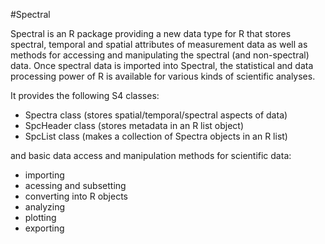 #Spectral

Spectral is an R package providing a new data type for R that stores spectral, temporal and spatial attributes of measurement data as well as methods for accessing and manipulating the spectral (and non-spectral) data. Once spectral data is imported into Spectral, the statistical and data processing power of R is available for various kinds of scientific analyses.

It provides the following S4 classes:
* Spectra class (stores spatial/temporal/spectral aspects of data)
* SpcHeader class (stores metadata in an R list object)
* SpcList class (makes a collection of Spectra objects in an R list)

and basic data access and manipulation methods for scientific data:

+ importing 
+ acessing and subsetting
+ converting into R objects
+ analyzing
+ plotting
+ exporting

